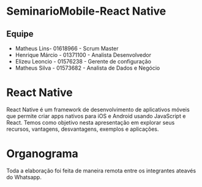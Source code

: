 # SeminarioMobile-React Native

## Equipe 
* Matheus Lins- 01618966 - Scrum Master
* Henrique Márcio - 01371100 - Analista Desenvolvedor 
* Elizeu Leoncio - 01576238 - Gerente de configuração
* Matheus Silva - 01573682 - Analista de Dados e Negócio

# React Native 

React Native é um framework de desenvolvimento de aplicativos móveis que permite criar apps nativos para iOS e Android usando JavaScript e React. Temos como objetivo nesta apresentação em explorar seus recursos, vantagens, desvantagens, exemplos e aplicações.

# Organograma 

Toda a elaboração foi feita de maneira remota entre os integrantes ateavés do Whatsapp. 


